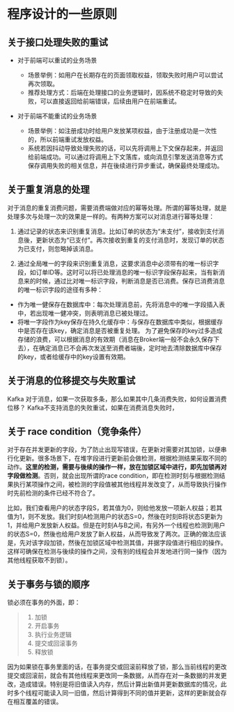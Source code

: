 # 程序设计的一些原则

## 关于接口处理失败的重试
- 对于前端可以重试的业务场景
  - 场景举例：如用户在长期存在的页面领取权益，领取失败时用户可以尝试再次领取。
  - 推荐处理方式：后端在处理接口的业务逻辑时，因系统不稳定时导致的失败，可以直接返回给前端错误，后续由用户在前端重试。

- 对于前端不能重试的业务场景
  - 场景举例：如注册成功时给用户发放某项权益，由于注册成功是一次性的，所以前端重试发放权益。
  - 系统若因抖动导致处理失败的话，可以先将调用上下文保存起来，并返回给前端成功。可以通过将调用上下文落库，或向消息引擎发送消息等方式保存调用失败的相关信息，并在後续进行异步重试，确保最终处理成功。

## 关于重复消息的处理
对于消息的重复消费问题，需要消费端做对应的幂等处理。所谓的幂等处理，就是处理多次与处理一次的效果是一样的。有两种方案可以对消息进行幂等处理：

1. 通过记录的状态来识别重复消息。比如订单的状态为“未支付”，接收到支付消息後，更新状态为“已支付”。再次接收到重复的支付消息时，发现订单的状态为已支付，则忽略掉该消息。

2. 通过全局唯一的字段来识别重复消息，这要求消息中必须带有的唯一标识字段，如订单ID等。这时可以将已处理消息的唯一标识字段保存起来，当有新消息来的时候，通过比对唯一标识字段，判断消息是否已消费。保存已消费消息的唯一标识字段的途径有多种：
  - 作为唯一健保存在数据库中：每次处理消息前，先将消息中的唯一字段插入表中，若出现唯一健冲突，则表明消息已被处理过。
  - 将唯一字段作为key保存在持久化缓存中：与保存在数据库中类似，根据缓存中是否存在该key，确定消息是否被重复处理。
  为了避免保存的key过多造成存储的浪费，可以根据消息的有效期（消息在Broker端一般不会永久保存下去），在确定消息已不会再次发送至消费者端後，定时地去清除数据库中保存的key，或者给缓存中的key设置有效期。

## 关于消息的位移提交与失败重试
Kafka
对于消息，如果一次获取多条，那么如果其中几条消费失败，如何设置消费位移？
Kafka不支持消息的失败重试，如果在消费消息失败时，


## 关于 race condition（竞争条件）
对于存在并发更新的字段，为了防止出现写错误，在更新对需要对其加锁，以便串行化更新。很多场景下，在堆字段进行更新前会做检测，根据检测结果采取不同的动作。**这里的检测，需要与後续的操作一样，放在加锁区域中进行，即先加锁再对字段做检测**。否则，就会出现所谓的race condition，即在检测时刻与根据检测结果执行某项操作之间，被检测的字段值被其他线程并发改变了，从而导致执行操作时先前检测的条件已经不符合了。

比如，我们查看用户的状态字段S，若其值为0，则给他发放一项新人权益；若其值为1，则不发放。我们时刻A检测用户的状态S=0，然後在时刻B将状态S更新为1，并给用户发放新人权益。但是在时刻A与B之间，有另外一个线程也检测到用户的状态S=0，然後也给用户发放了新人权益，从而导致发了两次。正确的做法应该是，先对该字段加锁，然後在加锁区域中检测其值，并据字段值进行相应的操作。这样可确保在检测与後续的操作之间，没有别的线程会并发地进行同一操作（因为其他线程获取不到锁）。

## 关于事务与锁的顺序
锁必须在事务的外面，即：
> 1. 加锁
> 2. 开启事务
> 3. 执行业务逻辑
> 4. 提交或回滚事务
> 5. 释放锁

因为如果锁在事务里面的话，在事务提交或回滚前释放了锁，那么当前线程的更改提交或回滚前，就会有其他线程来更改同一条数据，从而存在对一条数据的并发更改，造成错误。特别是将旧值读入内存，然后计算出新值并更新数据库的情况，此时多个线程可能读入同一旧值，然后计算得到不同的值并更新，这样的更新就会存在相互覆盖的错误。
